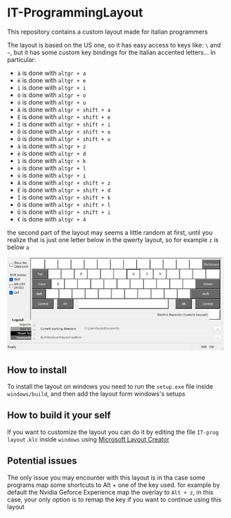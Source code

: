 # IT-ProgrammingLayout

This repository contains a custom layout made for italian programmers

The layout is based on the US one, so it has easy access to keys like: `\` and `~`, but it has some custom key bindings for the italian accented letters... In particular:

 - `á` is done with `altgr + a`
 - `é` is done with `altgr + e`
 - `í` is done with `altgr + i`
 - `ó` is done with `altgr + o`
 - `ú` is done with `altgr + u`
 - `Á` is done with `altgr + shift + a`
 - `É` is done with `altgr + shift + e`
 - `Í` is done with `altgr + shift + i`
 - `Ó` is done with `altgr + shift + o`
 - `Ú` is done with `altgr + shift + u`
 - `à` is done with `altgr + z`
 - `è` is done with `altgr + d`
 - `ì` is done with `altgr + k`
 - `ò` is done with `altgr + l`
 - `ù` is done with `altgr + i`
 - `À` is done with `altgr + shift + z`
 - `È` is done with `altgr + shift + d`
 - `Ì` is done with `altgr + shift + k`
 - `Ò` is done with `altgr + shift + l`
 - `Ù` is done with `altgr + shift + i`
 - `€` is done with `altgr + 4`

 the second part of the layout may seems a little random at first, until you realize that is just one letter below in the qwerty layout, so for example `z` is below `a`

<img title="a title" alt="Alt text" src="layout.jpg">

## How to install

To install the layout on windows you need to run the `setup.exe` file inside `windows/build`, and then add the layout form windows's setups

## How to build it your self

If you want to customize the layout you can do it by editing the file `IT-prog layout.klc` inside `windows` using [Microsoft Layout Creator](https://www.microsoft.com/en-us/download/details.aspx?id=102134) 

## Potential issues

The only issue you may encounter with this layout is in tha case some programs map some shortcuts to Alt + one of the key used. for example by default the Nvidia Geforce Experience map the overlay to `Alt + z`, in this case, your only option is to remap the key if you want to continue using this layout 